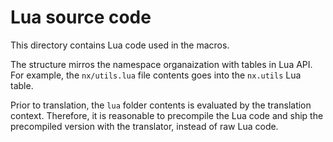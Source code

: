 # Lua source code

This directory contains Lua code used in the macros.

The structure mirros the namespace organaization with tables in Lua API.
For example, the `nx/utils.lua` file contents goes into the `nx.utils` Lua table.

Prior to translation, the `lua` folder contents is evaluated by the translation context.
Therefore, it is reasonable to precompile the Lua code and ship the precompiled version with the translator, instead of raw Lua code.
